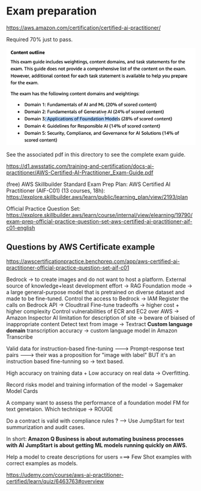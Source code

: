 # Exam preparation

https://aws.amazon.com/certification/certified-ai-practitioner/

Required 70% just to pass.

![exam content](./pictures/examcontent.png)

See the associated pdf in this directory to see the complete exam guide.

https://d1.awsstatic.com/training-and-certification/docs-ai-practitioner/AWS-Certified-AI-Practitioner_Exam-Guide.pdf

(free) AWS Skillbuilder Standard Exam Prep Plan: AWS Certified AI Practitioner (AIF-C01) (13 courses, 18h):
https://explore.skillbuilder.aws/learn/public/learning_plan/view/2193/plan

Official Practice Question Set:
https://explore.skillbuilder.aws/learn/course/internal/view/elearning/19790/exam-prep-official-practice-question-set-aws-certified-ai-practitioner-aif-c01-english


## Questions by AWS Certificate example

https://awscertificationpractice.benchprep.com/app/aws-certified-ai-practitioner-official-practice-question-set-aif-c01


Bedrock -> to create images and do not want to host a platform.
External source of knowledge+least development effort -> RAG
Foundation mode -> a large general-purpose model that is pretrained on diverse dataset and made to be fine-tuned.
Control the access to Bedrock -> IAM
Register the calls on Bedrock API -> Cloudtrail
Fine-tune tradeoffs -> higher cost + higher complexity
Control vulnerabilities of ECR and EC2 over AWS -> Amazon Inspector
AI limitation for description of site -> beware of biaised of inappropriate content
Detect text from image -> Textract
**Custom language domain** transcription accuracy -> custom language model in Amazon Transcribe

Valid data for instruction-based fine-tuning
---> Prompt-response text pairs
---> their was a proposition for "image with label" BUT it's an instruction based fine-tunning so -> text based.

 
High accuracy on training data + Low accuracy on real data -> Overfitting.

Record risks model and training information of the model -> Sagemaker Model Cards

A company want to assess the performance of a foundation model FM for text genetaion. Which technique -> ROUGE


Do a contract is valid with compliance rules ? --> Use JumpStart for text summurization and audit cases.

In short: 
**Amazon Q Business is about automating business processes with AI**
**JumpStart is about getting ML models running quickly on AWS.**

Help a model to create descriptions for users
===> Few Shot examples with correct examples as models.


https://udemy.com/course/aws-ai-practitioner-certified/learn/quiz/6463763#overview

